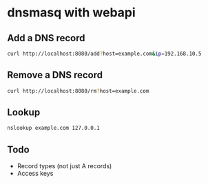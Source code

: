 # dnsmasq with webapi

## Add a DNS record

```sh
curl http://localhost:8080/add?host=example.com&ip=192.168.10.5
```

## Remove a DNS record

```sh
curl http://localhost:8080/rm?host=example.com
```

## Lookup

```sh
nslookup example.com 127.0.0.1
```

## Todo

- Record types (not just A records)
- Access keys
